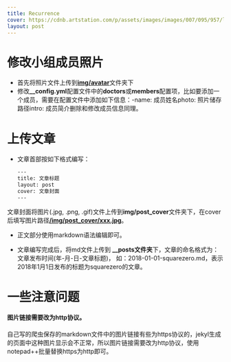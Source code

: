```yaml
---
title: Recurrence
cover: https://cdnb.artstation.com/p/assets/images/images/007/095/957/large/mark-chang-lab3.jpg
layout: post
---
```


# 修改小组成员照片

- 首先将照片文件上传到<u>**img/avatar**</u>文件夹下
- 修改<b>**__config.yml**</b>配置文件中的<b>**doctors**</b>或<b>**members**</b>配置项，比如要添加一个成员，需要在配置文件中添加如下信息：-name: 成员姓名photo: 照片储存路径intro: 成员简介删除和修改成员信息同理。

# 上传文章

- 文章首部按如下格式编写：
  
  ```html
  ---
  title: 文章标题
  layout: post
  cover: 文章封面
  ---
  ```
  

文章封面将图片(.jpg, .png, .gif)文件上传到<b>**img/post_cover**</b>文件夹下，在cover后填写图片路径<b>**<u>/img/post_cover/xxx.jpg</u>**</b>。

- 正文部分使用markdown语法编辑即可。
  
- 文章编写完成后，将md文件上传到 **__posts文件夹**下，文章的命名格式为：文章发布时间(年-月-日-文章标题)， 如：2018-01-01-squarezero.md，表示2018年1月1日发布的标题为squarezero的文章。
  

# 一些注意问题

#### 图片链接需要改为http协议。

自己写的爬虫保存的markdown文件中的图片链接有些为https协议的，jekyl生成的页面中这种图片显示会不正常，所以图片链接需要改为http协议，使用notepad++批量替换https为http即可。
